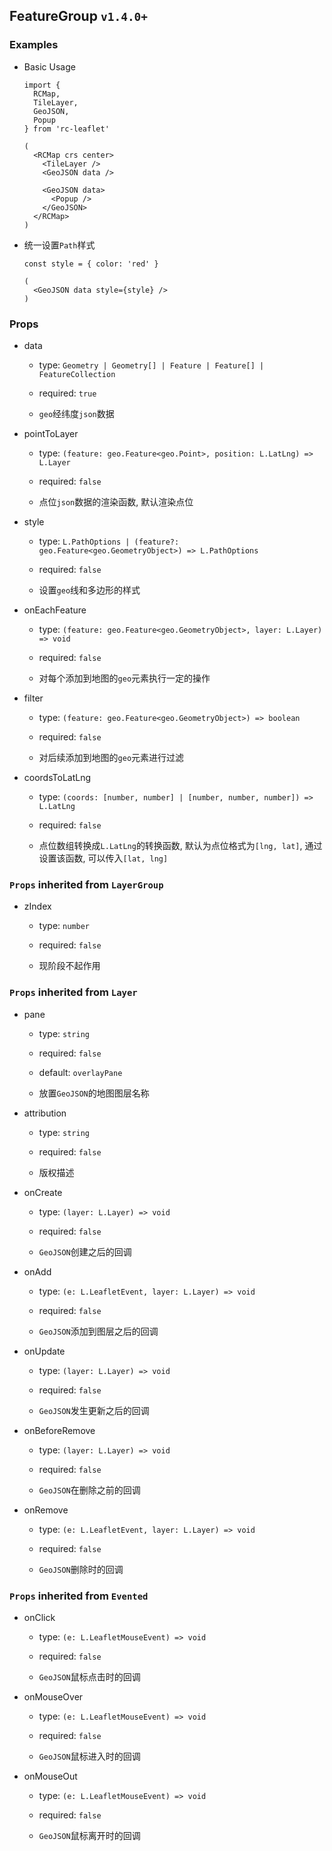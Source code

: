 ## FeatureGroup `v1.4.0+`

### Examples

- Basic Usage

  ```tsx
  import {
    RCMap,
    TileLayer,
    GeoJSON,
    Popup
  } from 'rc-leaflet'

  (
    <RCMap crs center>
      <TileLayer />
      <GeoJSON data />

      <GeoJSON data>
        <Popup />
      </GeoJSON>
    </RCMap>
  )
  ```

- 统一设置`Path`样式

  ```tsx
  const style = { color: 'red' }

  (
    <GeoJSON data style={style} />
  )
  ```

### Props

- data

  - type: `Geometry | Geometry[] | Feature | Feature[] | FeatureCollection`

  - required: `true`

  - `geo`经纬度`json`数据

- pointToLayer

  - type: `(feature: geo.Feature<geo.Point>, position: L.LatLng) => L.Layer`

  - required: `false`

  - 点位`json`数据的渲染函数, 默认渲染点位

- style

  - type: `L.PathOptions | (feature?: geo.Feature<geo.GeometryObject>) => L.PathOptions`

  - required: `false`

  - 设置`geo`线和多边形的样式

- onEachFeature

  - type: `(feature: geo.Feature<geo.GeometryObject>, layer: L.Layer) => void`

  - required: `false`

  - 对每个添加到地图的`geo`元素执行一定的操作

- filter

  - type: `(feature: geo.Feature<geo.GeometryObject>) => boolean`

  - required: `false`

  - 对后续添加到地图的`geo`元素进行过滤

- coordsToLatLng

  - type: `(coords: [number, number] | [number, number, number]) => L.LatLng`

  - required: `false`

  - 点位数组转换成`L.LatLng`的转换函数, 默认为点位格式为`[lng, lat]`, 通过设置该函数, 可以传入`[lat, lng]`

### `Props` inherited from `LayerGroup`

- zIndex

  - type: `number`

  - required: `false`

  - 现阶段不起作用

### `Props` inherited from `Layer`

- pane

  - type: `string`

  - required: `false`

  - default: `overlayPane`

  - 放置`GeoJSON`的地图图层名称

- attribution

  - type: `string`

  - required: `false`

  - 版权描述

- onCreate

  - type: `(layer: L.Layer) => void`

  - required: `false`

  - `GeoJSON`创建之后的回调

- onAdd

  - type: `(e: L.LeafletEvent, layer: L.Layer) => void`

  - required: `false`

  - `GeoJSON`添加到图层之后的回调

- onUpdate

  - type: `(layer: L.Layer) => void`

  - required: `false`

  - `GeoJSON`发生更新之后的回调

- onBeforeRemove

  - type: `(layer: L.Layer) => void`

  - required: `false`

  - `GeoJSON`在删除之前的回调

- onRemove

  - type: `(e: L.LeafletEvent, layer: L.Layer) => void`

  - required: `false`

  - `GeoJSON`删除时的回调

### `Props` inherited from `Evented`

- onClick

  - type: `(e: L.LeafletMouseEvent) => void`

  - required: `false`

  - `GeoJSON`鼠标点击时的回调

- onMouseOver

  - type: `(e: L.LeafletMouseEvent) => void`

  - required: `false`

  - `GeoJSON`鼠标进入时的回调

- onMouseOut

  - type: `(e: L.LeafletMouseEvent) => void`

  - required: `false`

  - `GeoJSON`鼠标离开时的回调
